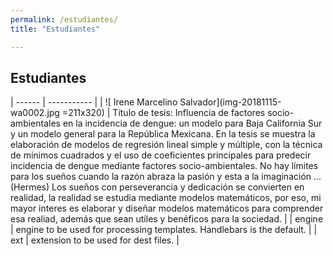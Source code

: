 ```yaml
---
permalink: /estudiantes/
title: "Estudiantes"

---
```


## Estudiantes

| ------ | ----------- |
| ![ Irene Marcelino Salvador](img-20181115-wa0002.jpg =211x320)  | Título de tesis: Influencia de factores socio-ambientales en la incidencia de dengue: un modelo para Baja California Sur y un modelo general para la República Mexicana.
En la tesis se muestra la elaboración de modelos de regresión lineal simple y múltiple, con la técnica de mínimos cuadrados y el uso de coeficientes principales para predecir incidencia de dengue mediante factores socio-ambientales.
No hay límites para los sueños cuando la razón abraza la pasión y esta a la imaginación ... (Hermes)
Los sueños con perseverancia y dedicación se convierten en realidad, la realidad se estudia mediante modelos matemáticos, por eso, mi mayor interes es elaborar y diseñar modelos matemáticos para comprender esa realiad, además que sean utiles y benéficos para la sociedad. |
| engine | engine to be used for processing templates. Handlebars is the default. |
| ext    | extension to be used for dest files. |



